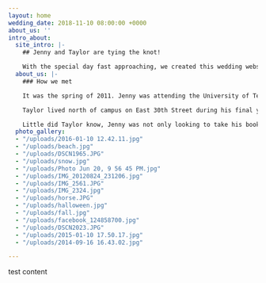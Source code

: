 ```yaml
---
layout: home
wedding_date: 2018-11-10 08:00:00 +0000
about_us: ''
intro_about:
  site_intro: |-
    ## Jenny and Taylor are tying the knot!

    With the special day fast approaching, we created this wedding website to provide our friends and family with all the important details about our wedding. We cannot wait to celebrate this moment of our lives with you.
  about_us: |-
    ### How we met

    It was the spring of 2011. Jenny was attending the University of Texas while living in a cozy house north of the campus. For the upcoming semester, she had signed up for Cellular Biology but still needed the textbook. While tending to her garden, Jenny met one of her next-door neighbors. After hearing about her upcoming schedule, he mentioned that his roommate kept all of his old books including the one that Jenny needed. Without hesitation, he freely volunteered his roommate’s book to her. With textbook in hand, she was ready. Weeks passed and the halfway mark of the semester neared. Midterms were on her doorstep but Jenny had yet to meet the book’s owner. Nevertheless, she decided to ask for help for her upcoming exam.

    Taylor lived north of campus on East 30th Street during his final years of college at the University of Texas. He was studying neurobiology and government and spent a lot of his time in the library. As a result, Taylor had never met any of his neighbors. Even still, he always noticed the girl next door who played with her dog in her front yard. He also noticed that his textbook collection seemed to be getting smaller and smaller. Right when he was about to investigate, there was a knock at the door. Taylor’s neighbor had come to ask for advice about Cellular Biology and confessed that she took his textbook.

    Little did Taylor know, Jenny was not only looking to take his books but also would end up taking his heart.
  photo_gallery:
  - "/uploads/2016-01-10 12.42.11.jpg"
  - "/uploads/beach.jpg"
  - "/uploads/DSCN1965.JPG"
  - "/uploads/snow.jpg"
  - "/uploads/Photo Jun 20, 9 56 45 PM.jpg"
  - "/uploads/IMG_20120824_231206.jpg"
  - "/uploads/IMG_2561.JPG"
  - "/uploads/IMG_2324.jpg"
  - "/uploads/horse.JPG"
  - "/uploads/halloween.jpg"
  - "/uploads/fall.jpg"
  - "/uploads/facebook_124858700.jpg"
  - "/uploads/DSCN2023.JPG"
  - "/uploads/2015-01-10 17.50.17.jpg"
  - "/uploads/2014-09-16 16.43.02.jpg"

---
```

test content
